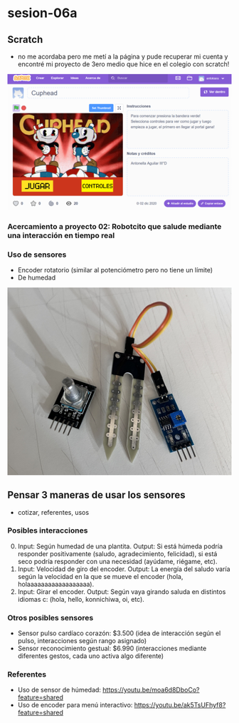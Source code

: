 # sesion-06a

## Scratch

- no me acordaba pero me metí a la página y pude recuperar mi cuenta y encontré mi proyecto de 3ero medio que hice en el colegio con scratch!

![cuphead](./imagenes/scratch.png)

### Acercamiento a proyecto 02: Robotcito que salude mediante una interacción en tiempo real

### Uso de sensores

- Encoder rotatorio (similar al potenciómetro pero no tiene un límite)
- De humedad

![sensores](./imagenes/sensores.jpg)

## Pensar 3 maneras de usar los sensores

- cotizar, referentes, usos

### Posibles interacciones

0. Input: Según humedad de una plantita.
   Output: Si está húmeda podría responder positivamente (saludo, agradecimiento, felicidad), si está seco podría responder con una necesidad (ayúdame, riégame, etc).
1. Input: Velocidad de giro del encoder.
   Output: La energía del saludo varía según la velocidad en la que se mueve el encoder (hola, holaaaaaaaaaaaaaaaaaa).
2. Input: Girar el encoder.
   Output: Según vaya girando saluda en distintos idiomas c: (hola, hello, konnichiwa, oi, etc).

### Otros posibles sensores

- Sensor pulso cardíaco corazón: $3.500 (idea de interacción según el pulso, interacciones según rango asignado)
- Sensor reconocimiento gestual: $6.990 (interacciones mediante diferentes gestos, cada uno activa algo diferente)

### Referentes

- Uso de sensor de húmedad: <https://youtu.be/moa6d8DboCo?feature=shared>
- Uso de encoder para menú interactivo: <https://youtu.be/ak5TsUFhyf8?feature=shared>
